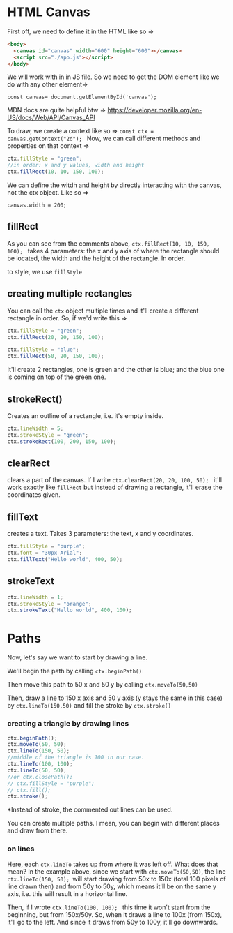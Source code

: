 # HTML Canvas

First off, we need to define it in the HTML like so =>

```html
<body>
  <canvas id="canvas" width="600" height="600"></canvas>
  <script src="./app.js"></script>
</body>
```

We will work with in in JS file. So we need to get the DOM element like we do with any other element=>

`const canvas= document.getElementById('canvas'); `

MDN docs are quite helpful btw => https://developer.mozilla.org/en-US/docs/Web/API/Canvas_API

To draw, we create a context like so =>
`const ctx = canvas.getContext("2d"); `
Now, we can call different methods and properties on that context =>

```javascript
ctx.fillStyle = "green";
//in order: x and y values, width and height
ctx.fillRect(10, 10, 150, 100);
```

We can define the witdh and height by directly interacting with the canvas, not the ctx object. Like so =>

`canvas.width = 200; `

## fillRect

As you can see from the comments above, `ctx.fillRect(10, 10, 150, 100); ` takes 4 parameters: the x and y axis of where the rectangle should be located, the width and the height of the rectangle. In order.

to style, we use `fillStyle`

## creating multiple rectangles

You can call the `ctx` object multiple times and it'll create a different rectangle in order. So, if we'd write this =>

```javascript
ctx.fillStyle = "green";
ctx.fillRect(20, 20, 150, 100);

ctx.fillStyle = "blue";
ctx.fillRect(50, 20, 150, 100);
```

It'll create 2 rectangles, one is green and the other is blue; and the blue one is coming on top of the green one.

## strokeRect()

Creates an outline of a rectangle, i.e. it's empty inside.

```javascript
ctx.lineWidth = 5;
ctx.strokeStyle = "green";
ctx.strokeRect(100, 200, 150, 100);
```

## clearRect

clears a part of the canvas. If I write `ctx.clearRect(20, 20, 100, 50); ` it'll work exactly like `fillRect` but instead of drawing a rectangle, it'll erase the coordinates given.

## fillText

creates a text. Takes 3 parameters: the text, x and y coordinates.

```javascript
ctx.fillStyle = "purple";
ctx.font = "30px Arial";
ctx.fillText("Hello world", 400, 50);
```

## strokeText

```javascript
ctx.lineWidth = 1;
ctx.strokeStyle = "orange";
ctx.strokeText("Hello world", 400, 100);
```

# Paths

Now, let's say we want to start by drawing a line.

We'll begin the path by calling `ctx.beginPath()`

Then move this path to 50 x and 50 y by calling `ctx.moveTo(50,50)`

Then, draw a line to 150 x axis and 50 y axis (y stays the same in this case) by `ctx.lineTo(150,50)`
and fill the stroke by `ctx.stroke()`

### creating a triangle by drawing lines

```javascript
ctx.beginPath();
ctx.moveTo(50, 50);
ctx.lineTo(150, 50);
//middle of the triangle is 100 in our case.
ctx.lineTo(100, 100);
ctx.lineTo(50, 50);
//or ctx.closePath();
// ctx.fillStyle = "purple";
// ctx.fill();
ctx.stroke();
```

\*Instead of stroke, the commented out lines can be used.

You can create multiple paths. I mean, you can begin with different places and draw from there.

### on lines

Here, each `ctx.lineTo` takes up from where it was left off. What does that mean? In the example above, since we start with `ctx.moveTo(50,50)`, the line `ctx.lineTo(150, 50); `will start drawing from 50x to 150x (total 100 pixels of line drawn then) and from 50y to 50y, which means it'll be on the same y axis, i.e. this will result in a horizontal line.

Then, if I wrote `ctx.lineTo(100, 100); ` this time it won't start from the beginning, but from 150x/50y. So, when it draws a line to 100x (from 150x), it'll go to the left. And since it draws from 50y to 100y, it'll go downwards.
